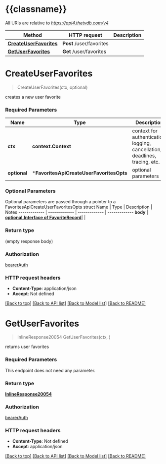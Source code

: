 # {{classname}}

All URIs are relative to *https://api4.thetvdb.com/v4*

Method | HTTP request | Description
------------- | ------------- | -------------
[**CreateUserFavorites**](FavoritesApi.md#CreateUserFavorites) | **Post** /user/favorites | 
[**GetUserFavorites**](FavoritesApi.md#GetUserFavorites) | **Get** /user/favorites | 

# **CreateUserFavorites**
> CreateUserFavorites(ctx, optional)


creates a new user favorite

### Required Parameters

Name | Type | Description  | Notes
------------- | ------------- | ------------- | -------------
 **ctx** | **context.Context** | context for authentication, logging, cancellation, deadlines, tracing, etc.
 **optional** | ***FavoritesApiCreateUserFavoritesOpts** | optional parameters | nil if no parameters

### Optional Parameters
Optional parameters are passed through a pointer to a FavoritesApiCreateUserFavoritesOpts struct
Name | Type | Description  | Notes
------------- | ------------- | ------------- | -------------
 **body** | [**optional.Interface of FavoriteRecord**](FavoriteRecord.md)|  | 

### Return type

 (empty response body)

### Authorization

[bearerAuth](../README.md#bearerAuth)

### HTTP request headers

 - **Content-Type**: application/json
 - **Accept**: Not defined

[[Back to top]](#) [[Back to API list]](../README.md#documentation-for-api-endpoints) [[Back to Model list]](../README.md#documentation-for-models) [[Back to README]](../README.md)

# **GetUserFavorites**
> InlineResponse20054 GetUserFavorites(ctx, )


returns user favorites

### Required Parameters
This endpoint does not need any parameter.

### Return type

[**InlineResponse20054**](inline_response_200_54.md)

### Authorization

[bearerAuth](../README.md#bearerAuth)

### HTTP request headers

 - **Content-Type**: Not defined
 - **Accept**: application/json

[[Back to top]](#) [[Back to API list]](../README.md#documentation-for-api-endpoints) [[Back to Model list]](../README.md#documentation-for-models) [[Back to README]](../README.md)


